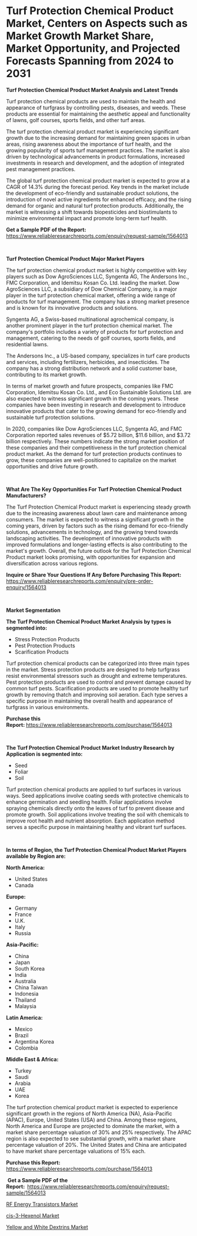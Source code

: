 <p><h1>Turf Protection Chemical Product Market, Centers on Aspects such as Market Growth Market Share, Market Opportunity, and Projected Forecasts Spanning from 2024 to 2031</h1></p><p><strong>Turf Protection Chemical Product Market Analysis and Latest Trends</strong></p>
<p><p>Turf protection chemical products are used to maintain the health and appearance of turfgrass by controlling pests, diseases, and weeds. These products are essential for maintaining the aesthetic appeal and functionality of lawns, golf courses, sports fields, and other turf areas.</p><p>The turf protection chemical product market is experiencing significant growth due to the increasing demand for maintaining green spaces in urban areas, rising awareness about the importance of turf health, and the growing popularity of sports turf management practices. The market is also driven by technological advancements in product formulations, increased investments in research and development, and the adoption of integrated pest management practices.</p><p>The global turf protection chemical product market is expected to grow at a CAGR of 14.3% during the forecast period. Key trends in the market include the development of eco-friendly and sustainable product solutions, the introduction of novel active ingredients for enhanced efficacy, and the rising demand for organic and natural turf protection products. Additionally, the market is witnessing a shift towards biopesticides and biostimulants to minimize environmental impact and promote long-term turf health.</p></p>
<p><strong>Get a Sample PDF of the Report:&nbsp;</strong> <a href="https://www.reliableresearchreports.com/enquiry/request-sample/1564013">https://www.reliableresearchreports.com/enquiry/request-sample/1564013</a></p>
<p>&nbsp;</p>
<p><strong>Turf Protection Chemical Product Major Market Players</strong></p>
<p><p>The turf protection chemical product market is highly competitive with key players such as Dow AgroSciences LLC, Syngenta AG, The Andersons Inc., FMC Corporation, and Idemitsu Kosan Co. Ltd. leading the market. Dow AgroSciences LLC, a subsidiary of Dow Chemical Company, is a major player in the turf protection chemical market, offering a wide range of products for turf management. The company has a strong market presence and is known for its innovative products and solutions.</p><p>Syngenta AG, a Swiss-based multinational agrochemical company, is another prominent player in the turf protection chemical market. The company's portfolio includes a variety of products for turf protection and management, catering to the needs of golf courses, sports fields, and residential lawns.</p><p>The Andersons Inc., a US-based company, specializes in turf care products and services, including fertilizers, herbicides, and insecticides. The company has a strong distribution network and a solid customer base, contributing to its market growth.</p><p>In terms of market growth and future prospects, companies like FMC Corporation, Idemitsu Kosan Co. Ltd., and Eco Sustainable Solutions Ltd. are also expected to witness significant growth in the coming years. These companies have been investing in research and development to introduce innovative products that cater to the growing demand for eco-friendly and sustainable turf protection solutions.</p><p>In 2020, companies like Dow AgroSciences LLC, Syngenta AG, and FMC Corporation reported sales revenues of $5.72 billion, $11.6 billion, and $3.72 billion respectively. These numbers indicate the strong market position of these companies and their competitiveness in the turf protection chemical product market. As the demand for turf protection products continues to grow, these companies are well-positioned to capitalize on the market opportunities and drive future growth.</p></p>
<p>&nbsp;</p>
<p><strong>What Are The Key Opportunities For Turf Protection Chemical Product Manufacturers?</strong></p>
<p><p>The Turf Protection Chemical Product market is experiencing steady growth due to the increasing awareness about lawn care and maintenance among consumers. The market is expected to witness a significant growth in the coming years, driven by factors such as the rising demand for eco-friendly solutions, advancements in technology, and the growing trend towards landscaping activities. The development of innovative products with improved formulations and longer-lasting effects is also contributing to the market's growth. Overall, the future outlook for the Turf Protection Chemical Product market looks promising, with opportunities for expansion and diversification across various regions.</p></p>
<p><strong>Inquire or Share Your Questions If Any Before Purchasing This Report:</strong> <a href="https://www.reliableresearchreports.com/enquiry/pre-order-enquiry/1564013">https://www.reliableresearchreports.com/enquiry/pre-order-enquiry/1564013</a></p>
<p>&nbsp;</p>
<p><strong>Market Segmentation</strong></p>
<p><strong>The Turf Protection Chemical Product Market Analysis by types is segmented into:</strong></p>
<p><ul><li>Stress Protection Products</li><li>Pest Protection Products</li><li>Scarification Products</li></ul></p>
<p><p>Turf protection chemical products can be categorized into three main types in the market. Stress protection products are designed to help turfgrass resist environmental stressors such as drought and extreme temperatures. Pest protection products are used to control and prevent damage caused by common turf pests. Scarification products are used to promote healthy turf growth by removing thatch and improving soil aeration. Each type serves a specific purpose in maintaining the overall health and appearance of turfgrass in various environments.</p></p>
<p><strong>Purchase this Report:&nbsp;</strong><a href="https://www.reliableresearchreports.com/purchase/1564013">https://www.reliableresearchreports.com/purchase/1564013</a></p>
<p>&nbsp;</p>
<p><strong>The Turf Protection Chemical Product Market Industry Research by Application is segmented into:</strong></p>
<p><ul><li>Seed</li><li>Foliar</li><li>Soil</li></ul></p>
<p><p>Turf protection chemical products are applied to turf surfaces in various ways. Seed applications involve coating seeds with protective chemicals to enhance germination and seedling health. Foliar applications involve spraying chemicals directly onto the leaves of turf to prevent disease and promote growth. Soil applications involve treating the soil with chemicals to improve root health and nutrient absorption. Each application method serves a specific purpose in maintaining healthy and vibrant turf surfaces.</p></p>
<p>&nbsp;</p>
<p><strong>In terms of Region, the Turf Protection Chemical Product Market Players available by Region are:</strong></p>
<p>
    <p> <strong> North America: </strong>
        <ul>
            <li>United States</li>
            <li>Canada</li>
        </ul>
        </p> 
    <p> <strong> Europe: </strong>
        <ul>
            <li>Germany</li>
            <li>France</li>
            <li>U.K.</li>
            <li>Italy</li>
            <li>Russia</li>
        </ul>
        </p> 
    <p> <strong> Asia-Pacific: </strong>
        <ul>
            <li>China</li>
            <li>Japan</li>
            <li>South Korea</li>
            <li>India</li>
            <li>Australia</li>
            <li>China Taiwan</li>
            <li>Indonesia</li>
            <li>Thailand</li>
            <li>Malaysia</li>
        </ul>
        </p> 
    <p> <strong> Latin America: </strong>
        <ul>
            <li>Mexico</li>
            <li>Brazil</li>
            <li>Argentina Korea</li>
            <li>Colombia</li>
        </ul>
        </p> 
    <p> <strong> Middle East & Africa: </strong>
        <ul>
            <li>Turkey</li>
            <li>Saudi</li>
            <li>Arabia</li>
            <li>UAE</li>
            <li>Korea</li>
        </ul>
    </p>
    </p>
<p><p>The turf protection chemical product market is expected to experience significant growth in the regions of North America (NA), Asia-Pacific (APAC), Europe, United States (USA) and China. Among these regions, North America and Europe are projected to dominate the market, with a market share percentage valuation of 30% and 25% respectively. The APAC region is also expected to see substantial growth, with a market share percentage valuation of 20%. The United States and China are anticipated to have market share percentage valuations of 15% each.</p></p>
<p><strong>Purchase this Report: </strong><a href="https://www.reliableresearchreports.com/purchase/1564013">https://www.reliableresearchreports.com/purchase/1564013</a></p>
<p>&nbsp;<strong>Get a Sample PDF of the Report:&nbsp;&nbsp;</strong><a href="https://www.reliableresearchreports.com/enquiry/request-sample/1564013">https://www.reliableresearchreports.com/enquiry/request-sample/1564013</a></p>
<p><strong></strong></p>
<p><p><a href="https://view.publitas.com/reportprime-1/rf-energy-transistors-market-furnish-information-about-market-size-market-share-market-dynamics-and-projections-spanning-from-2024-to-2031/">RF Energy Transistors Market</a></p><p><a href="https://view.publitas.com/reportprime-1/cis-3-hexenol-market-insights-market-players-and-forecast-till-2031/">cis-3-Hexenol Market</a></p><p><a href="https://view.publitas.com/reportprime-1/yellow-and-white-dextrins-market-size-and-growth-market-segmentation-regional-and-country-breakdowns-and-market-trends-for-period-from-2024-2031/">Yellow and White Dextrins Market</a></p></p>